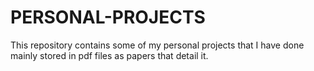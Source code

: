 # PERSONAL-PROJECTS

This repository contains some of my personal projects that I have done mainly stored in pdf files as papers that detail it.
